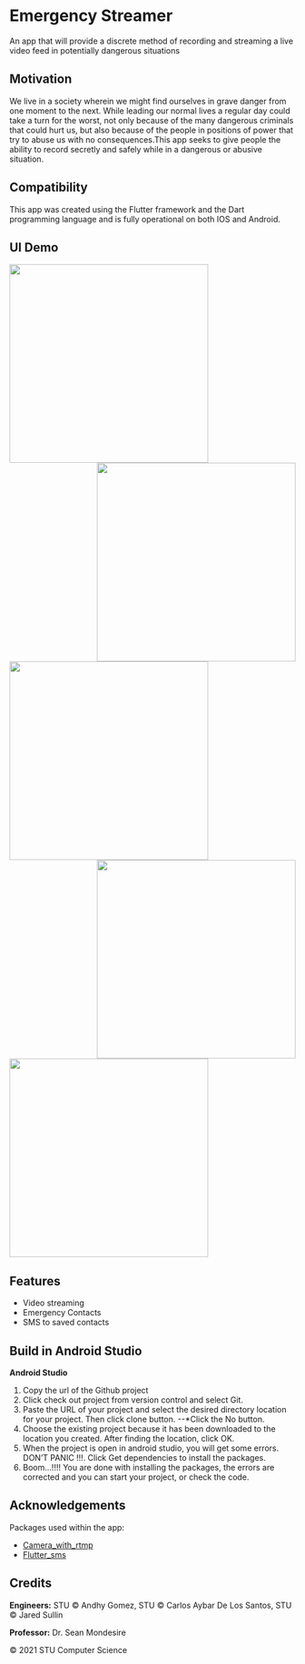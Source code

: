 # Emergency Streamer
An app that will provide a discrete method of recording and streaming a live video feed in potentially dangerous situations
 
## Motivation
We live in a society wherein we might find ourselves in grave danger from one moment to the next. While leading our normal lives a regular day could take a turn for the worst, not only because of the many dangerous criminals that could hurt us, but also because of the people in positions of power that try to abuse us with no consequences.This app seeks to give people the ability to record secretly and safely while in a dangerous or abusive situation. 

## Compatibility
This app was created using the Flutter framework and the Dart programming language and is fully operational on both IOS and Android.

## UI Demo
<img src="https://raw.githubusercontent.com/AndhyGomez/FlutterEmergencyStreamer/main/assets/LoginScreen.png" width = 350 align = left>
<img src="https://raw.githubusercontent.com/AndhyGomez/FlutterEmergencyStreamer/main/assets/RegistrationScreen.png" width = 350 align = right>


<img src="https://raw.githubusercontent.com/AndhyGomez/FlutterEmergencyStreamer/main/assets/MainScreenInactive.PNG" width = 350 align = left>
<img src="https://raw.githubusercontent.com/AndhyGomez/FlutterEmergencyStreamer/main/assets/MainScreenActive.PNG" width = 350 align = right>

<img src="https://raw.githubusercontent.com/AndhyGomez/FlutterEmergencyStreamer/main/assets/SettingsScreen.PNG" width = 350 align = center>

## Features
 * Video streaming
 * Emergency Contacts
 * SMS to saved contacts

## Build in Android Studio
 **Android Studio**
 
 1. Copy the url of the Github project
 2. Click check out project from version control and select Git.
 3. Paste the URL of your project and select the desired directory location for your project. Then click clone button.
 --*Click the No button.
 4. Choose the existing project because it has been downloaded to the location you created. After finding the location, click OK.
 5. When the project is open in android studio, you will get some errors. DON’T PANIC !!!. Click Get dependencies to install the packages.
 6. Boom…!!!! You are done with installing the packages, the errors are corrected and you can start your project, or check the code. 

## Acknowledgements 
Packages used within the app:
 * [Camera_with_rtmp](https://pub.dev/packages/camera_with_rtmp "RTMP Camera")
 * [Flutter_sms](https://pub.dev/packages/flutter_sms "SMS")

## Credits
**Engineers:** STU © Andhy Gomez, STU © Carlos Aybar De Los Santos, STU © Jared Sullin

**Professor:** Dr. Sean Mondesire

© 2021 STU Computer Science
